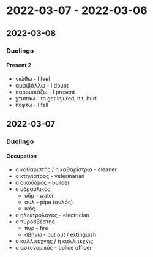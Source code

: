 # 2022-03-07 - 2022-03-06

## 2022-03-08

### Duolingo

#### Present 2

* νιώθω - I feel
* αμφιβάλλω - I doubt
* παρουσιάζω - I present
* χτυπάω - to get injured, hit, hurt
* πέφτω - I fall

## 2022-03-07

### Duolingo

#### Occupation

* ο καθαριστής / η καθαρίστρια - cleaner
* ο κτηνίατρος - veterinarian
* ο οικοδόμος - builder
* ο υδραυλικός
  * υδρ - water
  * αυλ - pipe (αυλός)
  * ικός
* ο ηλεκτρολόγος - electrician
* ο πυροσβέστης
  * πυρ - fire
  * σβήνω - put out / extinguish
* ο καλλιτέχνης / η καλλιτέχνις
* ο αστυνομικός - police officer

